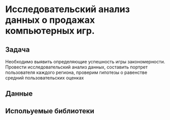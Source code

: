 # Исследовательский анализ данных о продажах компьютерных игр.
## Задача
Необходимо выявить определяющие успешность игры закономерности. Провести исследовательский анализ данных, составить портрет пользователя каждого региона, проверим гипотезы о равенстве средний пользовательских оценках 
## Данные
## Испольуемые библиотеки
